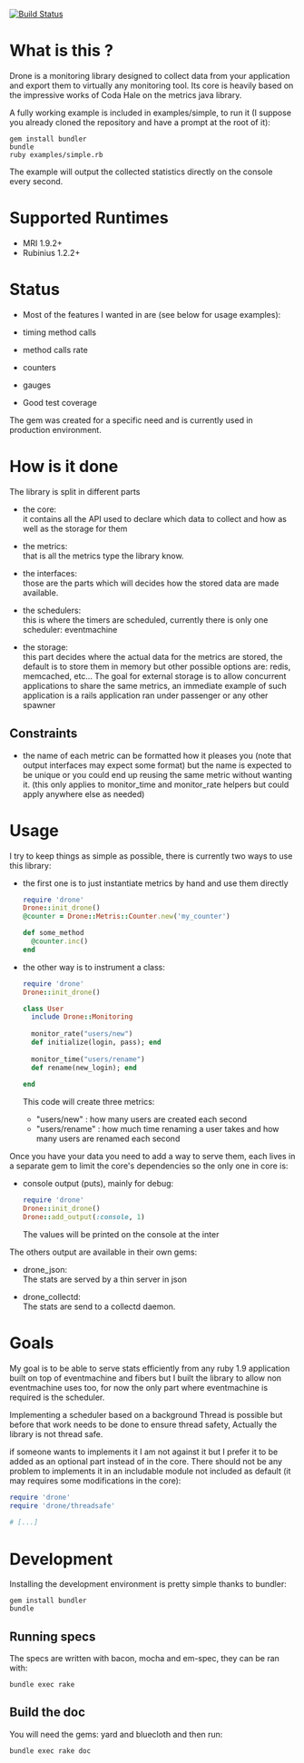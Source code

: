 
[![Build Status](https://secure.travis-ci.org/schmurfy/drone.png)](https://secure.travis-ci.org/schmurfy/drone.png)

# What is this ?

Drone is a monitoring library designed to collect data from your application and export them
to virtually any monitoring tool.
Its core is heavily based on the impressive works of Coda Hale on the metrics java library.

A fully working example is included in examples/simple, to run it
(I suppose you already cloned the repository and have a prompt at the root of it):

    gem install bundler
    bundle
    ruby examples/simple.rb
  
The example will output the collected statistics directly on the console every second.

# Supported Runtimes

- MRI 1.9.2+
- Rubinius 1.2.2+


# Status
 - Most of the features I wanted in are (see below for usage examples):
  - timing method calls
  - method calls rate
  - counters
  - gauges

 - Good test coverage
 
 The gem was created for a specific need and is currently used in production environment.


# How is it done

The library is split in different parts

- the core:<br/>
  it contains all the API used to declare which data to collect and how as well as the storage for them

- the metrics:<br/>
  that is all the metrics type the library know.

- the interfaces:<br/>
  those are the parts which will decides how the stored data are made available.

- the schedulers:</br>
  this is where the timers are scheduled, currently there is only one scheduler: eventmachine

- the storage:<br/>
  this part decides where the actual data for the metrics are stored, the default is to store them
  in memory but other possible options are: redis, memcached, etc...
  The goal for external storage is to allow concurrent applications to share the same metrics, an
  immediate example of such application is a rails application ran under passenger or any other spawner

## Constraints

- the name of each metric can be formatted how it pleases you (note that output interfaces may expect some format)
  but the name is expected to be unique or you could end up reusing the same metric without wanting it.
  (this only applies to monitor_time and monitor_rate helpers but could apply anywhere else as needed)

# Usage
  
  I try to keep things as simple as possible, there is currently two ways to use
  this library:
  
  - the first one is to just instantiate metrics by hand and use them directly
  
      ``` ruby
      require 'drone'
      Drone::init_drone()
      @counter = Drone::Metris::Counter.new('my_counter')
    
      def some_method
        @counter.inc()
      end
      ```
  
  - the other way is to instrument a class:
  
      ``` ruby
      require 'drone'
      Drone::init_drone()
      
      class User
        include Drone::Monitoring
        
        monitor_rate("users/new")
        def initialize(login, pass); end
        
        monitor_time("users/rename")
        def rename(new_login); end
        
      end
      ```
      
      This code will create three metrics:
      - "users/new"       : how many users are created each second
      - "users/rename"    : how much time renaming a user takes and how many users are renamed
                            each second
      
  
Once you have your data you need to add a way to serve them, each lives in a separate
gem to limit the core's dependencies so the only one in core is:
  
  - console output (puts), mainly for debug:
  
      ``` ruby
      require 'drone'
      Drone::init_drone()
      Drone::add_output(:console, 1)
      ```
      
      The values will be printed on the console at the inter
  
  The others output are available in their own gems:
  
  - drone_json:<br/>
    The stats are served by a thin server in json
  
  - drone_collectd:<br/>
    The stats are send to a collectd daemon.
  
# Goals

  My goal is to be able to serve stats efficiently from any ruby 1.9 application built
  on top of eventmachine and fibers but I built the library to allow non eventmachine uses too, for
  now the only part where eventmachine is required is the scheduler.
  
  Implementing a scheduler based on a background Thread is possible but before that work
  needs to be done to ensure thread safety, Actually the library is not thread safe.
  
  if someone wants to implements it I am not against it but I prefer it to be added as an
  optional part instead of in the core. There should not be any problem to implements it
  in an includable module not included as default (it may requires some modifications in the core):
  
  ``` ruby
  require 'drone'
  require 'drone/threadsafe'
    
  # [...]
  ```
  
# Development

  Installing the development environment is pretty simple thanks to bundler:
  
    gem install bundler
    bundle
  
## Running specs
  
  The specs are written with bacon, mocha and em-spec, they can be ran with:
  
    bundle exec rake
  
## Build the doc
  You will need the gems: yard and bluecloth and then run:
  
    bundle exec rake doc
